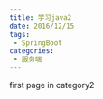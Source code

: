 ```yaml
---
title: 学习java2
date: 2016/12/15
tags:
 - SpringBoot
categories:
 - 服务端
---
```


first page in category2
